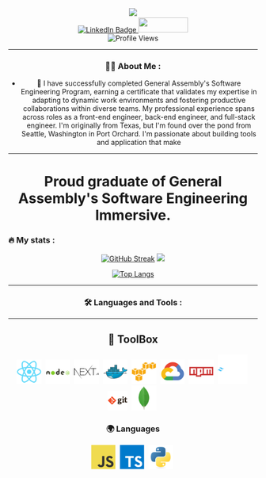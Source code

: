 <div id='header' align='center'>
  <img src="https://media.giphy.com/media/VTtANKl0beDFQRLDTh/giphy.gif" width='100'>
</div>

<div id='badges' align='center'>
  <a href='https://www.linkedin.com/in/fuzzvolpitta/'>
  <img src="https://img.shields.io/badge/LinkedIn-blue?style=for-the-badge&logo=linkedin&logoColor=white" alt="LinkedIn Badge"/>
  </a>
  <a href='https://justinstowe.github.io/JustinStowe/'>
  <img src='https://www.nicepng.com/png/detail/111-1112693_portfolio-my-portfolio.png' width='100' height='30'></a>
</div>
<div id='views' align='center'>
  <img src='https://komarev.com/ghpvc/?username=Fuzz-Volp&style=flat-square&color=blue' alt="Profile Views">
</div>

---

<div id='intro' align='center'>

  ### :man_technologist: About Me :

- :telescope: I have successfully completed General Assembly's Software Engineering Program, earning a certificate that validates my expertise in adapting to dynamic work environments and fostering productive collaborations within diverse teams. My professional experience spans across roles as a front-end engineer, back-end engineer, and full-stack engineer. I'm originally from Texas, but I'm found over the pond from Seattle, Washington in Port Orchard. I'm passionate about building tools and application that make 
</div>

---

<h1 id='banner' align='center'> 
Proud graduate of General Assembly's Software Engineering Immersive.
</h1>

### :fire: My stats :

<div id='stats' align='center'>

<div class= "badge-base LI-profile-badge" data-locale="en_US" data-size="medium" data-theme="dark" data-type="VERTICAL" data-vanity= "fuzzy-volpitta-software-engineer" data-version='v1'>

 <div class="badge-base LI-profile-badge" data-locale="en_US" data-size="medium" data-theme="dark" data-type="VERTICAL" data-vanity="fuzzy-volpitta-software-engineer" data-version="v1">
 </div>

[![GitHub Streak](http://github-readme-streak-stats.herokuapp.com?user=Fuzz-Volp&theme=dark&background=000000)](https://git.io/streak-stats)
<img height="180em" src="https://github-readme-stats.vercel.app/api?username=Fuzz-Volp&show_icons=true&hide_border=true&&count_private=true&include_all_commits=true" />

</div>
<div id='most-used-languages' align='center'>

[![Top Langs](https://github-readme-stats.vercel.app/api/top-langs/?username=Fuzz-Volp&layout=compact&theme=vision-friendly-dark)](https://github.com/anuraghazra/github-readme-stats)

</div>

---

### :hammer_and_wrench: Languages and Tools :

---
<div id='Tools_Languages'>
<h2> 🧰  ToolBox </h2>

<img src="https://github.com/devicons/devicon/blob/master/icons/react/react-original.svg"  alt="React logo" width="50" height="50"/>&nbsp;
<img src="https://github.com/devicons/devicon/blob/master/icons/nodejs/nodejs-original-wordmark.svg" title="NodeJS" alt="NodeJS" width="50" height="50"/>&nbsp;
<img src="https://github.com/devicons/devicon/blob/master/icons/nextjs/nextjs-original-wordmark.svg" alt="NextJS Logo" width="50" height="50" background='white' />&nbsp;
<img src="https://github.com/devicons/devicon/blob/master/icons/docker/docker-original.svg" alt="Docker" width="50" height="50" />&nbsp;
<img src="https://github.com/devicons/devicon/blob/master/icons/amazonwebservices/amazonwebservices-original.svg"  alt="AWS Logo" width="50" height="50"/>&nbsp;
<img src="https://github.com/devicons/devicon/blob/master/icons/googlecloud/googlecloud-original.svg"  alt="Google Logo" width="50" height="50"/>&nbsp;
<img src="https://github.com/devicons/devicon/blob/master/icons/npm/npm-original-wordmark.svg" title="npm" alt="npm" width="50" height="50"/>&nbsp;
<img src="https://github.com/devicons/devicon/blob/master/icons/tailwindcss/tailwindcss-original-wordmark.svg" title="Tailwindcss" alt="Tailwindcss" width="60" height="60"/>&nbsp;
<img src="https://github.com/devicons/devicon/blob/master/icons/git/git-original-wordmark.svg" title="Git" alt="Git" width="40" height="40"/>&nbsp;
<img src="https://github.com/devicons/devicon/blob/master/icons/mongodb/mongodb-original.svg"  alt="MongoDB" width="50" height="50"/>&nbsp;

<h3> 🌍 Languages </h3>

<div>
<img src="https://github.com/devicons/devicon/blob/master/icons/javascript/javascript-original.svg" alt="Javascript Logo" width="50" height="50" />&nbsp;
<img src="https://github.com/devicons/devicon/blob/master/icons/typescript/typescript-original.svg" alt="Typescript Logo" width="50" height="50" />&nbsp;
<img src="https://github.com/devicons/devicon/blob/master/icons/python/python-original.svg" alt="Python Logo" width="50" height="50" />&nbsp;
</div>
